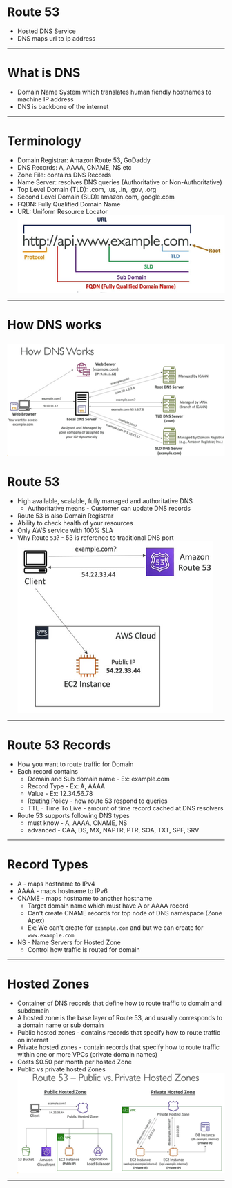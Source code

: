 # Route 53
* Hosted DNS Service
* DNS maps url to ip address
------
# What is DNS
* Domain Name System which translates human fiendly hostnames to machine IP address
* DNS is backbone of the internet
------
# Terminology
* Domain Registrar: Amazon Route 53, GoDaddy
* DNS Records: A, AAAA, CNAME, NS etc
* Zone File: contains DNS Records
* Name Server: resolves DNS queries (Authoritative or Non-Authoritative)
* Top Level Domain (TLD): .com, .us, .in, .gov, .org
* Second Level Domain (SLD): amazon.com, google.com
* FQDN: Fully Qualified Domain Name
* URL: Uniform Resource Locator\
![picture](imgs/001-terminology.jpg)
------
# How DNS works
![picture](imgs/001-how-dns-works.jpg)
------
# Route 53
* High available, scalable, fully managed and authoritative DNS
	* Authoritative means - Customer can update DNS records
* Route 53 is also Domain Registrar
* Ability to check health of your resources
* Only AWS service with 100% SLA
* Why Route `53`? - 53 is reference to traditional DNS port\
![picture](imgs/001-route-53-overview.jpg)
------
# Route 53 Records
* How you want to route traffic for Domain
* Each record contains
	* Domain and Sub domain name - Ex: example.com
	* Record Type - Ex: A, AAAA
	* Value - Ex: 12.34.56.78
	* Routing Policy - how route 53 respond to queries
	* TTL - Time To Live - amount of time record cached at DNS resolvers
* Route 53 supports following DNS types
	* must know - A, AAAA, CNAME, NS
	* advanced - CAA, DS, MX, NAPTR, PTR, SOA, TXT, SPF, SRV
-----
# Record Types
* A - maps hostname to IPv4
* AAAA - maps hostname to IPv6
* CNAME - maps hostname to another hostname
	* Target domain name which must have A or AAAA record
	* Can't create CNAME records for top node of DNS namespace (Zone Apex)
	* Ex: We can't create for `example.com` and but we can create for `www.example.com`
* NS - Name Servers for Hosted Zone
	* Control how traffic is routed for domain
------
# Hosted Zones
* Container of DNS records that define how to route traffic to domain and subdomain
* A hosted zone is the base layer of Route 53, and usually corresponds to a domain name or sub domain
* Public hosted zones - contains records that specify how to route traffic on internet
* Private hosted zones - contain records that specify how to route traffic within one or more VPCs (private domain names)
* Costs $0.50 per month per hosted Zone
* Public vs private hosted Zones\
![picture](imgs/001-public-vs-private-hosted-zones.jpg)
------
